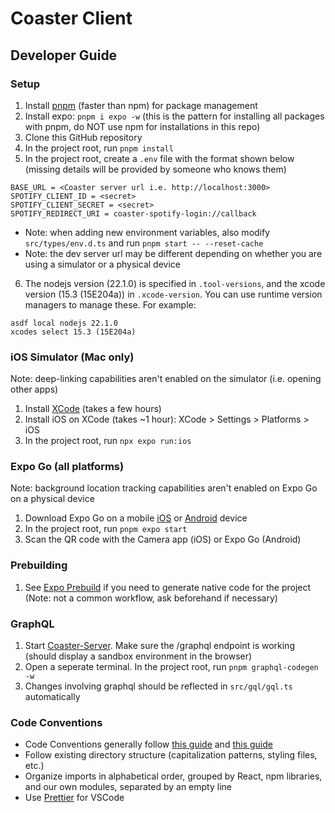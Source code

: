 # Coaster Client
## Developer Guide
### Setup
1. Install [pnpm](https://pnpm.io/installation) (faster than npm) for package management
2. Install expo: `pnpm i expo -w` (this is the pattern for installing all packages with pnpm, do NOT use npm for installations in this repo)
3. Clone this GitHub repository
4. In the project root, run `pnpm install`
5. In the project root, create a `.env` file with the format shown below (missing details will be provided by someone who knows them)
```
BASE_URL = <Coaster server url i.e. http://localhost:3000>
SPOTIFY_CLIENT_ID = <secret>
SPOTIFY_CLIENT_SECRET = <secret>
SPOTIFY_REDIRECT_URI = coaster-spotify-login://callback
```
- Note: when adding new environment variables, also modify `src/types/env.d.ts` and run `pnpm start -- --reset-cache`
- Note: the dev server url may be different depending on whether you are using a simulator or a physical device
6. The nodejs version (22.1.0) is specified in `.tool-versions`, and the xcode version (15.3 (15E204a)) in `.xcode-version`. You can use runtime version managers to manage these. For example: 
```
asdf local nodejs 22.1.0
xcodes select 15.3 (15E204a)
```

### iOS Simulator (Mac only)
Note: deep-linking capabilities aren't enabled on the simulator (i.e. opening other apps)
1. Install [XCode](https://developer.apple.com/xcode/) (takes a few hours)
2. Install iOS on XCode (takes ~1 hour): XCode > Settings > Platforms > iOS
3. In the project root, run `npx expo run:ios`
   
### Expo Go (all platforms)
Note: background location tracking capabilities aren't enabled on Expo Go on a physical device
1. Download Expo Go on a mobile [iOS](https://apps.apple.com/us/app/expo-go/id982107779) or [Android](https://play.google.com/store/apps/details?id=host.exp.exponent&hl=en_US&gl=US&pli=1) device
2. In the project root, run `pnpm expo start`
3. Scan the QR code with the Camera app (iOS) or Expo Go (Android)

### Prebuilding
1. See [Expo Prebuild](https://docs.expo.dev/workflow/prebuild/) if you need to generate native code for the project (Note: not a common workflow, ask beforehand if necessary)

### GraphQL 
1. Start [Coaster-Server](https://github.com/jason-shang/Coaster-Server). Make sure the /graphql endpoint is working (should display a sandbox environment in the browser)
2. Open a seperate terminal. In the project root, run `pnpm graphql-codegen -w`
3. Changes involving graphql should be reflected in `src/gql/gql.ts` automatically

### Code Conventions
- Code Conventions generally follow [this guide](https://medium.com/@mahesh.nagpure.mailbox/react-native-coding-standard-structure-ab5c5f9e6784) and [this guide](https://gilshaan.medium.com/react-native-coding-standards-and-best-practices-5b4b5c9f4076)
- Follow existing directory structure (capitalization patterns, styling files, etc.)
- Organize imports in alphabetical order, grouped by React, npm libraries, and our own modules, separated by an empty line
- Use [Prettier](https://marketplace.visualstudio.com/items?itemName=esbenp.prettier-vscode) for VSCode
